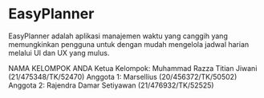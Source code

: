 # EasyPlanner
EasyPlanner adalah aplikasi manajemen waktu yang canggih yang memungkinkan pengguna untuk dengan mudah mengelola jadwal harian melalui UI dan UX yang mulus.

NAMA KELOMPOK ANDA
Ketua Kelompok: Muhammad Razza Titian Jiwani (21/475348/TK/52470)
Anggota 1: Marsellius (20/456372/TK/50502)
Anggota 2: Rajendra Damar Setiyawan (21/476932/TK/52525)
